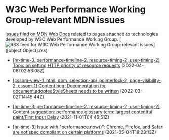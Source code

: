# W3C Web Performance Working Group-relevant MDN issues

[Issues filed on MDN Web Docs](https://github.com/mdn/content/issues) related to pages attached to technologies developed by W3C Web Performance Working Group. [![RSS feed for W3C Web Performance Working Group-relevant issues](https://www.w3.org/QA/2007/04/feed_icon)]([object Object].rss)

* [[hr-time-3, performance-timeline-2, resource-timing-2, user-timing-2] Topic on setting HTTP priority of resource requests](https://github.com/mdn/content/issues/14803) (2022-04-08T02:53:08Z)
  
* [[cssom-view-1, html, dom, selection-api, pointerlock-2, page-visibility-2, cssom-1] Content bug: Documentation for document.adoptedStyleSheets needs to be written](https://github.com/mdn/content/issues/13419) (2022-03-02T14:45:44Z)
  
* [[hr-time-3, performance-timeline-2, resource-timing-2, user-timing-2] Content suggestion: performance glossary term: largest contentful paint/First Input Delay](https://github.com/mdn/content/issues/10196) (2021-11-01T04:46:51Z)
  
* [[hr-time-3] Issue with "performance.now()": Chrome, Firefox, and Safari are not spec compliant on certain platforms](https://github.com/mdn/content/issues/4713) (2021-05-04T18:23:13Z)
  
